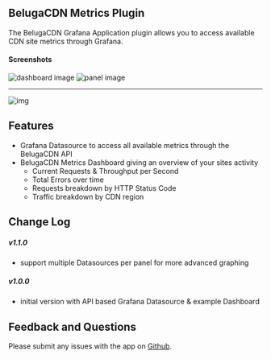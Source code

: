 ## BelugaCDN Metrics Plugin

The BelugaCDN Grafana Application plugin allows you to access available CDN site metrics through Grafana.

#### Screenshots

![dashboard image](https://cdn.rawgit.com/belugacdn/grafana-belugacdn-app/master/dist/img/dashboard_1.png)
![panel image](https://cdn.rawgit.com/belugacdn/grafana-belugacdn-app/master/dist/img/panel_1.png)

-------

![img](https://circleci.com/gh/belugacdn/grafana-belugacdn-app.svg?style=shield&circle-token=:circle-token)

## Features

- Grafana Datasource to access all available metrics through the BelugaCDN API
- BelugaCDN Metrics Dashboard giving an overview of your sites activity
  - Current Requests & Throughput per Second
  - Total Errors over time
  - Requests breakdown by HTTP Status Code
  - Traffic breakdown by CDN region

## Change Log

##### v1.1.0
- support multiple Datasources per panel for more advanced graphing

##### v1.0.0
- initial version with API based Grafana Datasource & example Dashboard

## Feedback and Questions

Please submit any issues with the app on [Github](https://github.com/belugacdn/grafana-belugacdn-app/issues).
